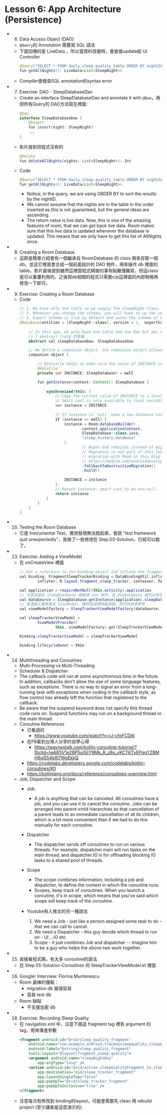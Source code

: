 # Lesson 6: App Architecture (Persistence)

* 6. Data Access Object (DAO)
    * `@Query`的 Annotation 需要寫 SQL 語法
    * 下面回傳的是 LiveData ，所以當資料改變時，會直接update給 UI Controller
        ```java kotlin
        @Query("SELECT * FROM daily_sleep_quality_table ORDER BY nightId DESC")
        fun getAllNights(): LiveData<List<SleepNight>>
        ```
    * Compiler會檢查SQL annotation的syntax error

* 7. Exercise: DAO - SleepDatabaseDao
    * Create an interface SleepDatabaseDao and annotate it with `@Dao`，再把所有Query的 DAO方法寫在裡面:
        ```java kotlin
        @Dao
        interface SleepDatabaseDao {
            @Insert
            fun insert(night: SleepNight)
            ...
        }
        ```
    * 影片提到但程式沒有的
        ```java kotlin
        @Delete
        fun deleteAllNights(nights: List<SleepNight>): Int
        ```
    * Code
        ```java kotlin
        @Query("SELECT * FROM daily_sleep_quality_table ORDER BY nightId DESC")
        fun getAllNights(): LiveData<List<SleepNight>>
        ```
        * Notice, in the query, we are using ORDER BY to sort the results by the nightID.
        * We cannot assume that the nights are in the table in the order inserted as this is not guaranteed, but the general ideas are ascending.
        * The return value is live data. Now, this is one of the amazing features of room, that we can get back live data. Room makes sure that this live data is updated whenever the database is updated. This means that we only have to get this list of AllNights once.

* 8. Creating a Room Database
    * 這節是簡單介紹會有一個繼承自 RoomDatabase 的 class 用來存取一個 db，並且它裡面會合成一個前面設計的 DAO 物件，用來操作 db 裡面的 table。影片最後提到雖然這裡面程式碼做的事有點難懂難寫，但這class是可以重覆利用的，之後寫db相關的程式只需要c/p這裡面的內部稍微再修改一下即可。

* 9. Exercise: Creating a Room Database
    * Code
        ```java kotlin
        // 1. We have only one table so we supply the SleepNight class, if you have more than one table, add them all to this list.
        // 2. Whenever you change the schema, you will have to up the version number, if you forget to do that, your app will not work anymore.
        // 3. Export schema is true by default and saves the schema of the database to a folder, this provides you with a version history of your database, which can be very helpful for complex databases that change often. For this app, we don't need to do this, so we set it to false.
        @Database(entities = [SleepNight::class], version = 1,  exportSchema = false)abstract class SleepDatabase : RoomDatabase() {
            
            // In this app, we only have one table and one Dao but you can, of course, have multiple tables and multiple Daos as well.
            // ? abstract field 的意義
            abstract val sleepDatabaseDao: SleepDatabaseDao

            // We define a companion object, the companion object allows clients to access the methods without instantiating the class.
            companion object {

                // @Volatile helps us make sure the value of INSTANCE is always up to date and the same to all execution threats. The value of a volatile variable will never be cached, and all writes and reads will be done to and from the main memory, it means that changes made by one thread to INSTANCE are visible to all other threads immediately.
                @Volatile
                private var INSTANCE: SleepDatabase? = null

                fun getInstance(context: Context): SleepDatabase {
                    
                    synchronized(this) {
                        // Copy the current value of INSTANCE to a local variable so Kotlin can smart cast.
                        // Smart cast is only available to local variables.
                        var instance = INSTANCE
                        
                        // If instance is `null` make a new database instance.
                        if (instance == null) {
                            instance = Room.databaseBuilder(
                                    context.applicationContext,
                                    SleepDatabase::class.java,
                                    "sleep_history_database"
                            )
                                    // Wipes and rebuilds instead of migrating if no Migration object.
                                    // Migration is not part of this lesson. You can learn more about
                                    // migration with Room in this blog post:
                                    // https://medium.com/androiddevelopers/understanding-migrations-with-room-f01e04b07929
                                    .fallbackToDestructiveMigration()
                                    .build()
                            
                            INSTANCE = instance
                        }
                        // Return instance; smart cast to be non-null.
                        return instance
                    }
                }
            }
        }
        ```

* 10. Testing the Room Database
    * 它是 Instrumental Test，實測發現無法跑起來，會跳 "test framework quit unexpectedly"，我做了一些修改在 Step.03-Solution，已經可以跑了。

* 13. Exercise: Adding a ViewModel
    * 在 onCreateView 裡面
        ```java kotlin
        // Get a reference to the binding object and inflate the fragment views.
        val binding: FragmentSleepTrackerBinding = DataBindingUtil.inflate(
                inflater, R.layout.fragment_sleep_tracker, container, false)

        val application = requireNotNull(this.activity).application
        // 注意這邊從 SleepDatabase 裡取得 Dao 物件，在 XxxDatabase 裡可以有多個 Dao，基本上一個 Table 對應一個 Dao
        val dataSource = SleepDatabase.getInstance(application).sleepDatabaseDao
        // 會透過工廠來產生 ViewModel，雖然在這裡有點多餘，但可供未來參考
        val viewModelFactory = SleepTrackerViewModelFactory(dataSource, application)

        val sleepTrackerViewModel =
                ViewModelProvider(
                        this, viewModelFactory).get(SleepTrackerViewModel::class.java)

        binding.sleepTrackerViewModel = sleepTrackerViewModel

        binding.lifecycleOwner = this
        ```

* 14. Multithreading and Coroutines
    * Multi-Processing vs Multi-Threading
    * Scheduler & Dispatcher
    * The callback code will run at some asynchronous time in the future. In addition, callbacks don't allow the use of some language features, such as exceptions. There is no way to signal an error from a long-running task with exceptions when coding in the callback style, as flow control has already left the function that registered to the callback.
    * Be aware that the suspend keyword does not specify this thread code runs on. Suspend functions may run on a background thread or the main thread.
    * Coroutine References
        * 已看過的
            * https://www.youtube.com/watch?v=rJ-cfoFCDAI
        * 在FB看到台灣人分享的自學心得
            * https://waynestalk.com/kotlin-coroutine-tutorial/?fbclid=IwAR1iV1e2BP5uj5IiY9Mk_R_z8o_yKCTKTvEPqgYZBMH9ul554bRl7WgEkkQ
        * https://codelabs.developers.google.com/codelabs/kotlin-coroutines/#0
        * https://kotlinlang.org/docs/reference/coroutines-overview.html
    * Job, Dispatcher and Scope
        * Job
            * A job is anything that can be canceled. All coroutines have a job, and you can use it to cancel the coroutine. Jobs can be arranged into parent-child hierarchies so that cancellation of a parent leads to an immediate cancellation of all its children, which is a lot more convenient than if we had to do this manually for each coroutine.
        * Dispatcher
            * The dispatcher sends off coroutines to run on various threads. For example, dispatcher.main will run tasks on the main thread, and dispatcher.IO is for offloading blocking IO tasks to a shared pool of threads.
        * Scope
            * The scope combines information, including a job and dispatcher, to define the context in which the coroutine runs.
            * Scopes, keep track of coroutines. When you launch a coroutine, it's in scope, which means that you've said which scope will keep track of the coroutine.

        * Youtube有人推文的另一種說法
            1. We need a Job - just like a person assigned some task to do - that we can call to cancel.
            2. We need a Dispatcher - this guy decide which thread to run on - UI ...IO etc
            3. Scope  - it just combines Job and dispatcher -- Imagine him to be a guy who helps the above two work together.

* 15. 直接看程式碼，有太多 coroutine的語法
    * 在 Step.05-Solution-Coroutines 的 SleepTrackerViewModel.kt 裡面

* 16. Googler Interview: Florina Muntenescu
    * Room 最棒的優點：
        * migration db 變得容易
        * 容易 test db
    * Room 缺點
        * 不支援加密 db 

* 18. Exercise: Recording Sleep Quality
    * 在 navigation.xml 中，注意下面這 fragment tag 裡有 argument 的 tag，用來傳進參數
        ```xml
        <fragment android:id="@+id/sleep_quality_fragment"
            android:name="com.example.android.trackmysleepquality.sleepquality.SleepQualityFragment"
            android:label="@string/sleep_quality_fragment"
            tools:layout="@layout/fragment_sleep_quality">
            <argument android:name="sleepNightKey"
                app:argType="long" />
            <action android:id="@+id/action_sleepQualityFragment_to_sleepTrackerFragment"
                app:destination="@id/sleep_tracker_fragment"
                app:launchSingleTop="false"
                app:popUpTo="@+id/sleep_tracker_fragment"
                app:popUpToInclusive="true" />
        </fragment>
        ```
    * 注意每次有修改到 binding的layout，可能會需要先 clean 再 rebuild project (至少講者是這麼演示的)